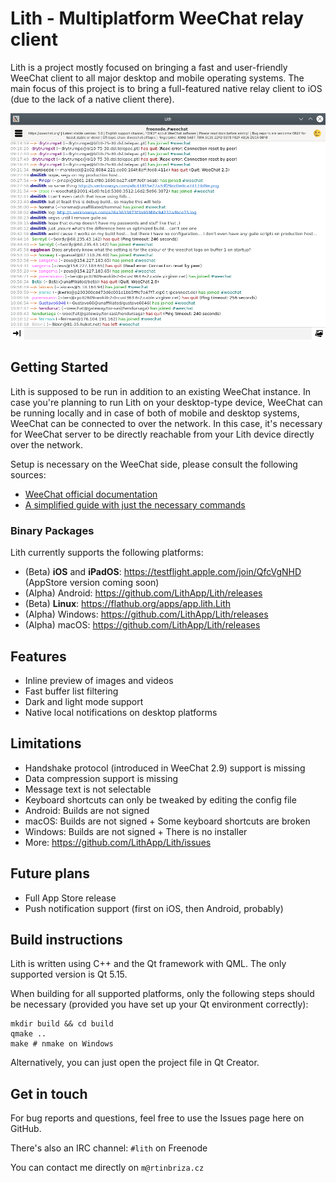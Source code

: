 Lith - Multiplatform WeeChat relay client
====

Lith is a project mostly focused on bringing a fast and user-friendly WeeChat client to all major desktop and mobile operating systems. The main focus of this project is to bring a full-featured native relay client to iOS (due to the lack of a native client there).

![Lith in Linux](https://github.com/LithApp/LithApp.github.io/raw/main/assets/main.png)

## Getting Started

Lith is supposed to be run in addition to an existing WeeChat instance. In case you're planning to run Lith on your desktop-type device, WeeChat can be running locally and in case of both of mobile and desktop systems, WeeChat can be connected to over the network. In this case, it's necessary for WeeChat server to be directly reachable from your Lith device directly over the network.

Setup is necessary on the WeeChat side, please consult the following sources:
 - [WeeChat official documentation](https://weechat.org/files/doc/stable/weechat_user.en.html#relay_plugin)
 - [A simplified guide with just the necessary commands](https://gist.github.com/miblodelcarpio/20da48bcdfb55c0860c44fd42d1b9647)

### Binary Packages

Lith currently supports the following platforms:
 - (Beta) **iOS** and **iPadOS**: https://testflight.apple.com/join/QfcVgNHD (AppStore version coming soon)
 - (Alpha) Android: https://github.com/LithApp/Lith/releases
 - (Beta) **Linux**: https://flathub.org/apps/app.lith.Lith
 - (Alpha) Windows: https://github.com/LithApp/Lith/releases
 - (Alpha) macOS: https://github.com/LithApp/Lith/releases
 
## Features

- Inline preview of images and videos
- Fast buffer list filtering
- Dark and light mode support
- Native local notifications on desktop platforms

## Limitations

- Handshake protocol (introduced in WeeChat 2.9) support is missing
- Data compression support is missing
- Message text is not selectable
- Keyboard shortcuts can only be tweaked by editing the config file
- Android: Builds are not signed
- macOS: Builds are not signed + Some keyboard shortcuts are broken
- Windows: Builds are not signed + There is no installer
- More: https://github.com/LithApp/Lith/issues

## Future plans

- Full App Store release
- Push notification support (first on iOS, then Android, probably)

## Build instructions

Lith is written using C++ and the Qt framework with QML. The only supported version is Qt 5.15.

When building for all supported platforms, only the following steps should be necessary (provided you have set up your Qt environment correctly):
```
mkdir build && cd build
qmake ..
make # nmake on Windows
```
Alternatively, you can just open the project file in Qt Creator.

## Get in touch

For bug reports and questions, feel free to use the Issues page here on GitHub.

There's also an IRC channel: `#lith` on Freenode

You can contact me directly on `m@rtinbriza.cz`
